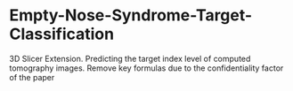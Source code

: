 # Empty-Nose-Syndrome-Target-Classification
3D Slicer Extension. Predicting the target index level of computed tomography images. Remove key formulas due to the confidentiality factor of the paper
